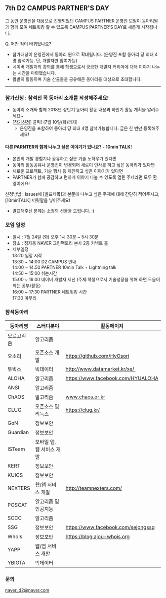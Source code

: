 ## 7th D2 CAMPUS PARTNER'S DAY
그 동안 운영진을 대상으로 진행되었던 CAMPUS PARTNER 운영진 모임이 
동아리원과 함께 모여 네트워킹 할 수 있도록 CAMPUS PARTNER'S DAY로 새롭게 시작됩니다.

Q. 어떤 점이 바뀌었나요?
 - 참가대상이 운영진에서 동아리 원으로 확대됩니다. (운영진 포함 동아리 당 최대 4명 참석가능. 단, 개발자만 참여가능)
 - 네이버 개발자의 강의를 통해 학생으로서 궁금한 개발자 커리어에 대해 이야기 나누는 시간을 마련했습니다.
 - 활발히 활동하며 기술 산출물을 공유해준 동아리를 대상으로 초대합니다.

----

### 참가신청 : 참석전 꼭 동아리 소개를 작성해주세요!
 - 동아리 소개와 함께 2018년 상반기 동아리 활동 내용과 하반기 활동 계획을 알려주세요~
 - [[참가신청]](https://github.com/D2CAMPUS-PARTNER/7th-PARTNER-s-DAY/issues/new) 클릭! (7월 10일(화)까지)
   - 운영진을 포함하여 동아리 당 최대 4명 참석가능합니다. 글은 한 번만 등록해주세요!

#### 다른 PARNTER와 함께 나누고 싶은 이야기가 있나요? - 10min TALK!
 - 본인의 개발 경험기나 공유하고 싶은 기술 노하우가 있다면
 - 동아리 활동공유나 운영진이 변경되어 새로이 인사를 하고 싶은 동아리가 있다면
 - 새로운 프로젝트, 기술 행사 등 제안하고 싶은 이야기가 있다면
 - PARTNER가 함께 공감하고 편하게 이야기 나눌 수 있도록 열린 주제라면 모두 환영이에요!
 
신청방법 : Issues에 [발표제목]과 본문에 나누고 싶은 주제에 대해 간단히 적어주시고, [10minTALK] 머릿말을 넣어주세요!
- 발표해주신 분께는 소정의 선물을 드립니다. :)

### 모임 일정
- 일시 : 7월 24일 (화) 오후 1시 30분 ~ 5시 30분
- 장소 : 정자동 NAVER 그린팩토리 본사 2층 커넥트 홀
- 세부일정 <br/>
13:20 입장 시작<br/>
13:30 ~ 14:00 D2 CAMPUS 안내 <br/>
14:00 ~ 14:50 PARTNER 10min Talk + Lightning talk<br/>
14:50 ~ 15:00 쉬는시간 <br/>
15:00 ~ 16:00 네이버 개발자 세션 (주제:학생으로서 기술성장을 위해 하면 도움이 되는 공부/활동) <br/>
16:00 ~ 17:30 PARTNER 네트워킹 시간 <br/>
17:30 마무리

### 참석동아리
동아리명|스터디분야|활동페이지
--------------|----------|----------
모르고리즘	|	알고리즘	|	
오소리	|	오픈소스 개발	|	https://github.com/HyOsori
투빅스	|	빅데이터	|	http://www.datamarket.kr/xe/ 
ALOHA	|	알고리즘	|	https://www.facebook.com/HYUALOHA
ANSI	|	알고리즘	|	
ChAOS	|	알고리즘	|	www.chaos.or.kr
CLUG	|	오픈소스 및 리눅스	|	https://clug.kr/
GoN	|	정보보안	|	
Guardian	|	정보보안	|	
ISTeam	|	모바일 앱, 웹 서비스 개발	|	
KERT	|	정보보안	|	
KUICS	|	정보보안	|	
NEXTERS	|	웹/앱 서비스 개발	|	http://teamnexters.com/
POSCAT	|	알고리즘 및 인공지능	|	
SCCC	|	알고리즘	|	
SSG	|	정보보안	|	https://www.facebook.com/sejongssg
WhoIs	|	정보보안	|	https://blog.ajou-whois.org
YAPP	|	웹/앱 서비스 개발	|	
YBIGTA	|	빅데이터	|	


### 문의
naver_d2@naver.com
